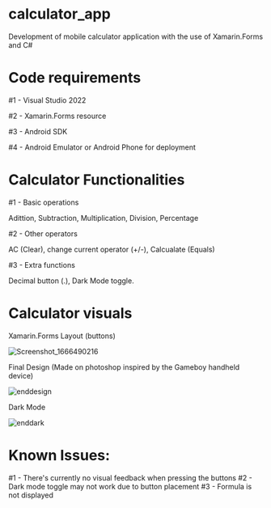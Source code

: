 # calculator_app
Development of mobile calculator application with the use of Xamarin.Forms and C#

# Code requirements
#1 - Visual Studio 2022

#2 - Xamarin.Forms resource

#3 - Android SDK

#4 - Android Emulator or Android Phone for deployment

# Calculator Functionalities

#1 - Basic operations

Adittion, Subtraction, Multiplication, Division, Percentage

#2 - Other operators

AC (Clear), change current operator (+/-), Calcualate (Equals)

#3 - Extra functions

Decimal button (.), Dark Mode toggle.

# Calculator visuals

Xamarin.Forms Layout (buttons)

![Screenshot_1666490216](https://user-images.githubusercontent.com/110004264/197669367-f839d651-71d4-44ca-a017-0c6b5404598a.png)

Final Design (Made on photoshop inspired by the Gameboy handheld device)

![enddesign](https://user-images.githubusercontent.com/110004264/197669495-0bb0a112-e439-4d40-8161-f590792fb850.png)

Dark Mode

![enddark](https://user-images.githubusercontent.com/110004264/197669558-95cdfccc-ef91-4a54-a84d-c2c52cb7d252.png)

# Known Issues:

#1 - There's currently no visual feedback when pressing the buttons
#2 - Dark mode toggle may not work due to button placement
#3 - Formula is not displayed
